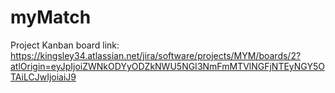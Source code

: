 # myMatch

Project Kanban board link:
https://kingsley34.atlassian.net/jira/software/projects/MYM/boards/2?atlOrigin=eyJpIjoiZWNkODYyODZkNWU5NGI3NmFmMTVlNGFjNTEyNGY5OTAiLCJwIjoiaiJ9

